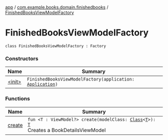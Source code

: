 [app](../../index.md) / [com.example.books.domain.finishedbooks](../index.md) / [FinishedBooksViewModelFactory](./index.md)

# FinishedBooksViewModelFactory

`class FinishedBooksViewModelFactory : Factory`

### Constructors

| Name | Summary |
|---|---|
| [&lt;init&gt;](-init-.md) | `FinishedBooksViewModelFactory(application: `[`Application`](https://developer.android.com/reference/android/app/Application.html)`)` |

### Functions

| Name | Summary |
|---|---|
| [create](create.md) | `fun <T : ViewModel?> create(modelClass: `[`Class`](https://developer.android.com/reference/java/lang/Class.html)`<`[`T`](create.md#T)`>): `[`T`](create.md#T)<br>Creates a BookDetailsViewModel |
